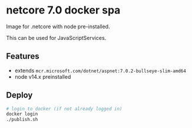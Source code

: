 # netcore 7.0 docker spa
Image for .netcore with node pre-installed.

This can be used for JavaScriptServices.

## Features

 - extends `mcr.microsoft.com/dotnet/aspnet:7.0.2-bullseye-slim-amd64`
 - node v14.x preinstalled

## Deploy

```bash
# login to docker (if not already logged in)
docker login
./publish.sh
```